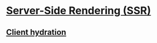 # [Server-Side Rendering (SSR)](https://vuejs.org/guide/scaling-up/ssr.html)
## [Client hydration](https://vuejs.org/guide/scaling-up/ssr.html#client-hydration)